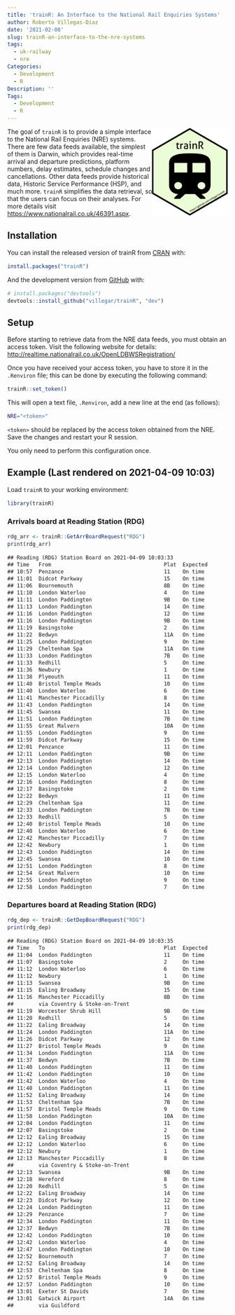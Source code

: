 ```yaml
---
title: 'trainR: An Interface to the National Rail Enquiries Systems'
author: Roberto Villegas-Diaz
date: '2021-02-08'
slug: trainR-an-interface-to-the-nre-systems
tags:
  - uk-railway
  - nre
Categories:
  - Development
  - R
Description: ''
Tags:
  - Development
  - R
---
```


<img src="https://raw.githubusercontent.com/villegar/trainR/main/inst/images/logo.png" alt="logo" align="right" height=200px/>

The goal of `trainR` is to provide a simple interface to the 
National Rail Enquiries (NRE) systems. There are few data feeds 
available, the simplest of them is Darwin, which provides real-time 
arrival and departure predictions, platform numbers, delay estimates, 
schedule changes and cancellations. Other data feeds provide historical 
data, Historic Service Performance (HSP), and much more. `trainR` 
simplifies the data retrieval, so that the users can focus on their 
analyses. For more details visit 
https://www.nationalrail.co.uk/46391.aspx.

## Installation

You can install the released version of trainR from [CRAN](https://CRAN.R-project.org) with:

``` r
install.packages("trainR")
```

And the development version from [GitHub](https://github.com/) with:

``` r
# install.packages("devtools")
devtools::install_github("villegar/trainR", "dev")
```

## Setup
Before starting to retrieve data from the NRE data feeds, you must obtain an access token. 
Visit the following website for details: http://realtime.nationalrail.co.uk/OpenLDBWSRegistration/

Once you have received your access token, you have to store it in the `.Renviron` file; this can be 
done by executing the following command:


```r
trainR::set_token()
```

This will open a text file, `.Renviron`, add a new line at the end (as follows):

```bash
NRE="<token>"
```

`<token>` should be replaced by the access token obtained from the NRE. Save the changes and restart 
your R session.

You only need to perform this configuration once.

## Example (Last rendered on 2021-04-09 10:03)

Load `trainR` to your working environment:

```r
library(trainR)
```

### Arrivals board at Reading Station (RDG)


```r
rdg_arr <- trainR::GetArrBoardRequest("RDG")
print(rdg_arr)
```

```
## Reading (RDG) Station Board on 2021-04-09 10:03:33
## Time   From                                    Plat  Expected
## 10:57  Penzance                                11    On time
## 11:01  Didcot Parkway                          15    On time
## 11:06  Bournemouth                             8B    On time
## 11:10  London Waterloo                         4     On time
## 11:11  London Paddington                       9B    On time
## 11:13  London Paddington                       14    On time
## 11:16  London Paddington                       12    On time
## 11:16  London Paddington                       9B    On time
## 11:19  Basingstoke                             2     On time
## 11:22  Bedwyn                                  11A   On time
## 11:25  London Paddington                       9     On time
## 11:29  Cheltenham Spa                          11A   On time
## 11:33  London Paddington                       7B    On time
## 11:33  Redhill                                 5     On time
## 11:36  Newbury                                 1     On time
## 11:38  Plymouth                                11    On time
## 11:40  Bristol Temple Meads                    10    On time
## 11:40  London Waterloo                         6     On time
## 11:41  Manchester Piccadilly                   8     On time
## 11:43  London Paddington                       14    On time
## 11:45  Swansea                                 11    On time
## 11:51  London Paddington                       7B    On time
## 11:55  Great Malvern                           10A   On time
## 11:55  London Paddington                       9     On time
## 11:59  Didcot Parkway                          15    On time
## 12:01  Penzance                                11    On time
## 12:11  London Paddington                       9B    On time
## 12:13  London Paddington                       14    On time
## 12:14  London Paddington                       12    On time
## 12:15  London Waterloo                         4     On time
## 12:16  London Paddington                       8     On time
## 12:17  Basingstoke                             2     On time
## 12:22  Bedwyn                                  11    On time
## 12:29  Cheltenham Spa                          11    On time
## 12:33  London Paddington                       7B    On time
## 12:33  Redhill                                 5     On time
## 12:40  Bristol Temple Meads                    10    On time
## 12:40  London Waterloo                         6     On time
## 12:42  Manchester Piccadilly                   7     On time
## 12:42  Newbury                                 1     On time
## 12:43  London Paddington                       14    On time
## 12:45  Swansea                                 10    On time
## 12:51  London Paddington                       8     On time
## 12:54  Great Malvern                           10    On time
## 12:55  London Paddington                       9     On time
## 12:58  London Paddington                       7     On time
```

### Departures board at Reading Station (RDG)


```r
rdg_dep <- trainR::GetDepBoardRequest("RDG")
print(rdg_dep)
```

```
## Reading (RDG) Station Board on 2021-04-09 10:03:35
## Time   To                                      Plat  Expected
## 11:04  London Paddington                       11    On time
## 11:07  Basingstoke                             2     On time
## 11:12  London Waterloo                         6     On time
## 11:12  Newbury                                 1     On time
## 11:13  Swansea                                 9B    On time
## 11:15  Ealing Broadway                         15    On time
## 11:16  Manchester Piccadilly                   8B    On time
##        via Coventry & Stoke-on-Trent           
## 11:19  Worcester Shrub Hill                    9B    On time
## 11:20  Redhill                                 5     On time
## 11:22  Ealing Broadway                         14    On time
## 11:24  London Paddington                       11A   On time
## 11:26  Didcot Parkway                          12    On time
## 11:27  Bristol Temple Meads                    9     On time
## 11:34  London Paddington                       11A   On time
## 11:37  Bedwyn                                  7B    On time
## 11:40  London Paddington                       11    On time
## 11:42  London Paddington                       10    On time
## 11:42  London Waterloo                         4     On time
## 11:48  London Paddington                       11    On time
## 11:52  Ealing Broadway                         14    On time
## 11:53  Cheltenham Spa                          7B    On time
## 11:57  Bristol Temple Meads                    9     On time
## 11:58  London Paddington                       10A   On time
## 12:04  London Paddington                       11    On time
## 12:07  Basingstoke                             2     On time
## 12:12  Ealing Broadway                         15    On time
## 12:12  London Waterloo                         6     On time
## 12:12  Newbury                                 1     On time
## 12:13  Manchester Piccadilly                   8     On time
##        via Coventry & Stoke-on-Trent           
## 12:13  Swansea                                 9B    On time
## 12:18  Hereford                                8     On time
## 12:20  Redhill                                 5     On time
## 12:22  Ealing Broadway                         14    On time
## 12:23  Didcot Parkway                          12    On time
## 12:24  London Paddington                       11    On time
## 12:29  Penzance                                7     On time
## 12:34  London Paddington                       11    On time
## 12:37  Bedwyn                                  7B    On time
## 12:42  London Paddington                       10    On time
## 12:42  London Waterloo                         4     On time
## 12:47  London Paddington                       10    On time
## 12:52  Bournemouth                             7     On time
## 12:52  Ealing Broadway                         14    On time
## 12:53  Cheltenham Spa                          8     On time
## 12:57  Bristol Temple Meads                    9     On time
## 12:57  London Paddington                       10    On time
## 13:01  Exeter St Davids                        7     On time
## 13:01  Gatwick Airport                         14A   On time
##        via Guildford
```
